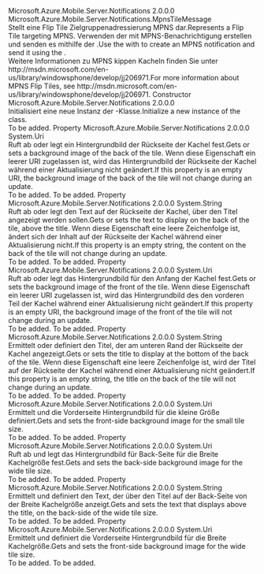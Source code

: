 <Type Name="FlipTile" FullName="Microsoft.Azure.Mobile.Server.Notifications.FlipTile">
  <TypeSignature Language="C#" Value="public class FlipTile : Microsoft.Azure.Mobile.Server.Notifications.MpnsTileMessage" />
  <TypeSignature Language="ILAsm" Value=".class public auto ansi beforefieldinit FlipTile extends Microsoft.Azure.Mobile.Server.Notifications.MpnsTileMessage" />
  <TypeSignature Language="DocId" Value="T:Microsoft.Azure.Mobile.Server.Notifications.FlipTile" />
  <TypeSignature Language="VB.NET" Value="Public Class FlipTile&#xA;Inherits MpnsTileMessage" />
  <TypeSignature Language="F#" Value="type FlipTile = class&#xA;    inherit MpnsTileMessage" />
  <AssemblyInfo>
    <AssemblyName>Microsoft.Azure.Mobile.Server.Notifications</AssemblyName>
    <AssemblyVersion>2.0.0.0</AssemblyVersion>
  </AssemblyInfo>
  <Base>
    <BaseTypeName>Microsoft.Azure.Mobile.Server.Notifications.MpnsTileMessage</BaseTypeName>
  </Base>
  <Interfaces />
  <Docs>
    <summary>
            <span data-ttu-id="26cf1-101">Stellt eine Flip Tile Zielgruppenadressierung MPNS dar.</span><span class="sxs-lookup"><span data-stu-id="26cf1-101">Represents a Flip Tile targeting MPNS.</span></span> <span data-ttu-id="26cf1-102">Verwenden der <see cref="T:Microsoft.Azure.Mobile.Server.Notifications.FlipTile" /> mit <see cref="T:Microsoft.Azure.Mobile.Server.MpnsPushMessage" /> MPNS-Benachrichtigung erstellen und senden es mithilfe der <see cref="T:Microsoft.Azure.Mobile.Server.Notifications.PushClient" />.</span><span class="sxs-lookup"><span data-stu-id="26cf1-102">Use the <see cref="T:Microsoft.Azure.Mobile.Server.Notifications.FlipTile" /> with <see cref="T:Microsoft.Azure.Mobile.Server.MpnsPushMessage" /> to create an MPNS notification and send it using the <see cref="T:Microsoft.Azure.Mobile.Server.Notifications.PushClient" />.</span></span>
            </summary>
    <remarks>
            <span data-ttu-id="26cf1-103">Weitere Informationen zu MPNS kippen Kacheln finden Sie unter <c>http://msdn.microsoft.com/en-us/library/windowsphone/develop/jj206971</c>.</span><span class="sxs-lookup"><span data-stu-id="26cf1-103">For more information about MPNS Flip Tiles, see <c>http://msdn.microsoft.com/en-us/library/windowsphone/develop/jj206971</c>.</span></span>
            </remarks>
  </Docs>
  <Members>
    <Member MemberName=".ctor">
      <MemberSignature Language="C#" Value="public FlipTile ();" />
      <MemberSignature Language="ILAsm" Value=".method public hidebysig specialname rtspecialname instance void .ctor() cil managed" />
      <MemberSignature Language="DocId" Value="M:Microsoft.Azure.Mobile.Server.Notifications.FlipTile.#ctor" />
      <MemberSignature Language="VB.NET" Value="Public Sub New ()" />
      <MemberType>Constructor</MemberType>
      <AssemblyInfo>
        <AssemblyName>Microsoft.Azure.Mobile.Server.Notifications</AssemblyName>
        <AssemblyVersion>2.0.0.0</AssemblyVersion>
      </AssemblyInfo>
      <Parameters />
      <Docs>
        <summary>
            <span data-ttu-id="26cf1-104">Initialisiert eine neue Instanz der <see cref="T:Microsoft.Azure.Mobile.Server.Notifications.FlipTile" />-Klasse.</span><span class="sxs-lookup"><span data-stu-id="26cf1-104">Initialize a new instance of the <see cref="T:Microsoft.Azure.Mobile.Server.Notifications.FlipTile" /> class.</span></span>
            </summary>
        <remarks>To be added.</remarks>
      </Docs>
    </Member>
    <Member MemberName="BackBackgroundImage">
      <MemberSignature Language="C#" Value="public Uri BackBackgroundImage { get; set; }" />
      <MemberSignature Language="ILAsm" Value=".property instance class System.Uri BackBackgroundImage" />
      <MemberSignature Language="DocId" Value="P:Microsoft.Azure.Mobile.Server.Notifications.FlipTile.BackBackgroundImage" />
      <MemberSignature Language="VB.NET" Value="Public Property BackBackgroundImage As Uri" />
      <MemberSignature Language="F#" Value="member this.BackBackgroundImage : Uri with get, set" Usage="Microsoft.Azure.Mobile.Server.Notifications.FlipTile.BackBackgroundImage" />
      <MemberType>Property</MemberType>
      <AssemblyInfo>
        <AssemblyName>Microsoft.Azure.Mobile.Server.Notifications</AssemblyName>
        <AssemblyVersion>2.0.0.0</AssemblyVersion>
      </AssemblyInfo>
      <ReturnValue>
        <ReturnType>System.Uri</ReturnType>
      </ReturnValue>
      <Docs>
        <summary>
            <span data-ttu-id="26cf1-105">Ruft ab oder legt ein Hintergrundbild der Rückseite der Kachel fest.</span><span class="sxs-lookup"><span data-stu-id="26cf1-105">Gets or sets a background image of the back of the tile.</span></span> <span data-ttu-id="26cf1-106">Wenn diese Eigenschaft ein leerer URI zugelassen ist, wird das Hintergrundbild der Rückseite der Kachel während einer Aktualisierung nicht geändert.</span><span class="sxs-lookup"><span data-stu-id="26cf1-106">If this property is an empty URI, the background image of the back of the tile will not change during an update.</span></span> 
            </summary>
        <value>To be added.</value>
        <remarks>To be added.</remarks>
      </Docs>
    </Member>
    <Member MemberName="BackContent">
      <MemberSignature Language="C#" Value="public string BackContent { get; set; }" />
      <MemberSignature Language="ILAsm" Value=".property instance string BackContent" />
      <MemberSignature Language="DocId" Value="P:Microsoft.Azure.Mobile.Server.Notifications.FlipTile.BackContent" />
      <MemberSignature Language="VB.NET" Value="Public Property BackContent As String" />
      <MemberSignature Language="F#" Value="member this.BackContent : string with get, set" Usage="Microsoft.Azure.Mobile.Server.Notifications.FlipTile.BackContent" />
      <MemberType>Property</MemberType>
      <AssemblyInfo>
        <AssemblyName>Microsoft.Azure.Mobile.Server.Notifications</AssemblyName>
        <AssemblyVersion>2.0.0.0</AssemblyVersion>
      </AssemblyInfo>
      <ReturnValue>
        <ReturnType>System.String</ReturnType>
      </ReturnValue>
      <Docs>
        <summary>
            <span data-ttu-id="26cf1-107">Ruft ab oder legt den Text auf der Rückseite der Kachel, über den Titel angezeigt werden sollen.</span><span class="sxs-lookup"><span data-stu-id="26cf1-107">Gets or sets the text to display on the back of the tile, above the title.</span></span> <span data-ttu-id="26cf1-108">Wenn diese Eigenschaft eine leere Zeichenfolge ist, ändert sich der Inhalt auf der Rückseite der Kachel während einer Aktualisierung nicht.</span><span class="sxs-lookup"><span data-stu-id="26cf1-108">If this property is an empty string, the content on the back of the tile will not change during an update.</span></span>
            </summary>
        <value>To be added.</value>
        <remarks>To be added.</remarks>
      </Docs>
    </Member>
    <Member MemberName="BackgroundImage">
      <MemberSignature Language="C#" Value="public Uri BackgroundImage { get; set; }" />
      <MemberSignature Language="ILAsm" Value=".property instance class System.Uri BackgroundImage" />
      <MemberSignature Language="DocId" Value="P:Microsoft.Azure.Mobile.Server.Notifications.FlipTile.BackgroundImage" />
      <MemberSignature Language="VB.NET" Value="Public Property BackgroundImage As Uri" />
      <MemberSignature Language="F#" Value="member this.BackgroundImage : Uri with get, set" Usage="Microsoft.Azure.Mobile.Server.Notifications.FlipTile.BackgroundImage" />
      <MemberType>Property</MemberType>
      <AssemblyInfo>
        <AssemblyName>Microsoft.Azure.Mobile.Server.Notifications</AssemblyName>
        <AssemblyVersion>2.0.0.0</AssemblyVersion>
      </AssemblyInfo>
      <ReturnValue>
        <ReturnType>System.Uri</ReturnType>
      </ReturnValue>
      <Docs>
        <summary>
            <span data-ttu-id="26cf1-109">Ruft ab oder legt das Hintergrundbild für den Anfang der Kachel fest.</span><span class="sxs-lookup"><span data-stu-id="26cf1-109">Gets or sets the background image of the front of the tile.</span></span> <span data-ttu-id="26cf1-110">Wenn diese Eigenschaft ein leerer URI zugelassen ist, wird das Hintergrundbild des den vorderen Teil der Kachel während einer Aktualisierung nicht geändert.</span><span class="sxs-lookup"><span data-stu-id="26cf1-110">If this property is an empty URI, the background image of the front of the tile will not change during an update.</span></span> 
            </summary>
        <value>To be added.</value>
        <remarks>To be added.</remarks>
      </Docs>
    </Member>
    <Member MemberName="BackTitle">
      <MemberSignature Language="C#" Value="public string BackTitle { get; set; }" />
      <MemberSignature Language="ILAsm" Value=".property instance string BackTitle" />
      <MemberSignature Language="DocId" Value="P:Microsoft.Azure.Mobile.Server.Notifications.FlipTile.BackTitle" />
      <MemberSignature Language="VB.NET" Value="Public Property BackTitle As String" />
      <MemberSignature Language="F#" Value="member this.BackTitle : string with get, set" Usage="Microsoft.Azure.Mobile.Server.Notifications.FlipTile.BackTitle" />
      <MemberType>Property</MemberType>
      <AssemblyInfo>
        <AssemblyName>Microsoft.Azure.Mobile.Server.Notifications</AssemblyName>
        <AssemblyVersion>2.0.0.0</AssemblyVersion>
      </AssemblyInfo>
      <ReturnValue>
        <ReturnType>System.String</ReturnType>
      </ReturnValue>
      <Docs>
        <summary>
            <span data-ttu-id="26cf1-111">Ermittelt oder definiert den Titel, der am unteren Rand der Rückseite der Kachel angezeigt.</span><span class="sxs-lookup"><span data-stu-id="26cf1-111">Gets or sets the title to display at the bottom of the back of the tile.</span></span> <span data-ttu-id="26cf1-112">Wenn diese Eigenschaft eine leere Zeichenfolge ist, wird der Titel auf der Rückseite der Kachel während einer Aktualisierung nicht geändert.</span><span class="sxs-lookup"><span data-stu-id="26cf1-112">If this property is an empty string, the title on the back of the tile will not change during an update.</span></span>
            </summary>
        <value>To be added.</value>
        <remarks>To be added.</remarks>
      </Docs>
    </Member>
    <Member MemberName="SmallBackgroundImage">
      <MemberSignature Language="C#" Value="public Uri SmallBackgroundImage { get; set; }" />
      <MemberSignature Language="ILAsm" Value=".property instance class System.Uri SmallBackgroundImage" />
      <MemberSignature Language="DocId" Value="P:Microsoft.Azure.Mobile.Server.Notifications.FlipTile.SmallBackgroundImage" />
      <MemberSignature Language="VB.NET" Value="Public Property SmallBackgroundImage As Uri" />
      <MemberSignature Language="F#" Value="member this.SmallBackgroundImage : Uri with get, set" Usage="Microsoft.Azure.Mobile.Server.Notifications.FlipTile.SmallBackgroundImage" />
      <MemberType>Property</MemberType>
      <AssemblyInfo>
        <AssemblyName>Microsoft.Azure.Mobile.Server.Notifications</AssemblyName>
        <AssemblyVersion>2.0.0.0</AssemblyVersion>
      </AssemblyInfo>
      <ReturnValue>
        <ReturnType>System.Uri</ReturnType>
      </ReturnValue>
      <Docs>
        <summary>
            <span data-ttu-id="26cf1-113">Ermittelt und die Vorderseite Hintergrundbild für die kleine Größe definiert.</span><span class="sxs-lookup"><span data-stu-id="26cf1-113">Gets and sets the front-side background image for the small tile size.</span></span>
            </summary>
        <value>To be added.</value>
        <remarks>To be added.</remarks>
      </Docs>
    </Member>
    <Member MemberName="WideBackBackgroundImage">
      <MemberSignature Language="C#" Value="public Uri WideBackBackgroundImage { get; set; }" />
      <MemberSignature Language="ILAsm" Value=".property instance class System.Uri WideBackBackgroundImage" />
      <MemberSignature Language="DocId" Value="P:Microsoft.Azure.Mobile.Server.Notifications.FlipTile.WideBackBackgroundImage" />
      <MemberSignature Language="VB.NET" Value="Public Property WideBackBackgroundImage As Uri" />
      <MemberSignature Language="F#" Value="member this.WideBackBackgroundImage : Uri with get, set" Usage="Microsoft.Azure.Mobile.Server.Notifications.FlipTile.WideBackBackgroundImage" />
      <MemberType>Property</MemberType>
      <AssemblyInfo>
        <AssemblyName>Microsoft.Azure.Mobile.Server.Notifications</AssemblyName>
        <AssemblyVersion>2.0.0.0</AssemblyVersion>
      </AssemblyInfo>
      <ReturnValue>
        <ReturnType>System.Uri</ReturnType>
      </ReturnValue>
      <Docs>
        <summary>
            <span data-ttu-id="26cf1-114">Ruft ab und legt das Hintergrundbild für Back-Seite für die Breite Kachelgröße fest.</span><span class="sxs-lookup"><span data-stu-id="26cf1-114">Gets and sets the back-side background image for the wide tile size.</span></span>
            </summary>
        <value>To be added.</value>
        <remarks>To be added.</remarks>
      </Docs>
    </Member>
    <Member MemberName="WideBackContent">
      <MemberSignature Language="C#" Value="public string WideBackContent { get; set; }" />
      <MemberSignature Language="ILAsm" Value=".property instance string WideBackContent" />
      <MemberSignature Language="DocId" Value="P:Microsoft.Azure.Mobile.Server.Notifications.FlipTile.WideBackContent" />
      <MemberSignature Language="VB.NET" Value="Public Property WideBackContent As String" />
      <MemberSignature Language="F#" Value="member this.WideBackContent : string with get, set" Usage="Microsoft.Azure.Mobile.Server.Notifications.FlipTile.WideBackContent" />
      <MemberType>Property</MemberType>
      <AssemblyInfo>
        <AssemblyName>Microsoft.Azure.Mobile.Server.Notifications</AssemblyName>
        <AssemblyVersion>2.0.0.0</AssemblyVersion>
      </AssemblyInfo>
      <ReturnValue>
        <ReturnType>System.String</ReturnType>
      </ReturnValue>
      <Docs>
        <summary>
            <span data-ttu-id="26cf1-115">Ermittelt und definiert den Text, der über den Titel auf der Back-Seite von der Breite Kachelgröße anzeigt.</span><span class="sxs-lookup"><span data-stu-id="26cf1-115">Gets and sets the text that displays above the title, on the back-side of the wide tile size.</span></span> 
            </summary>
        <value>To be added.</value>
        <remarks>To be added.</remarks>
      </Docs>
    </Member>
    <Member MemberName="WideBackgroundImage">
      <MemberSignature Language="C#" Value="public Uri WideBackgroundImage { get; set; }" />
      <MemberSignature Language="ILAsm" Value=".property instance class System.Uri WideBackgroundImage" />
      <MemberSignature Language="DocId" Value="P:Microsoft.Azure.Mobile.Server.Notifications.FlipTile.WideBackgroundImage" />
      <MemberSignature Language="VB.NET" Value="Public Property WideBackgroundImage As Uri" />
      <MemberSignature Language="F#" Value="member this.WideBackgroundImage : Uri with get, set" Usage="Microsoft.Azure.Mobile.Server.Notifications.FlipTile.WideBackgroundImage" />
      <MemberType>Property</MemberType>
      <AssemblyInfo>
        <AssemblyName>Microsoft.Azure.Mobile.Server.Notifications</AssemblyName>
        <AssemblyVersion>2.0.0.0</AssemblyVersion>
      </AssemblyInfo>
      <ReturnValue>
        <ReturnType>System.Uri</ReturnType>
      </ReturnValue>
      <Docs>
        <summary>
            <span data-ttu-id="26cf1-116">Ermittelt und definiert die Vorderseite Hintergrundbild für die Breite Kachelgröße.</span><span class="sxs-lookup"><span data-stu-id="26cf1-116">Gets and sets the front-side background image for the wide tile size.</span></span>
            </summary>
        <value>To be added.</value>
        <remarks>To be added.</remarks>
      </Docs>
    </Member>
  </Members>
</Type>